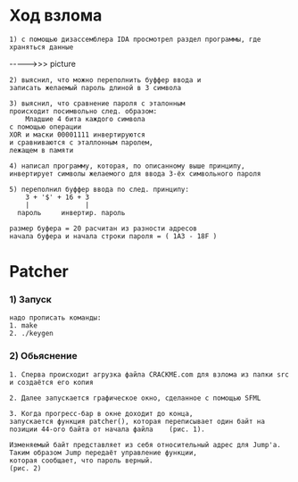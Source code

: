 # Ход взлома 
    1) с помощью дизассемблера IDA просмотрел раздел программы, где храняться данные
----->>> picture

    2) выяснил, что можно переполнить буффер ввода и 
    записать желаемый пароль длиной в 3 символа 

    3) выяснил, что сравнение пароля с эталонным 
    происходит посимвольно след. образом: 
        Младшие 4 бита каждого символа 
    с помощью операции
    XOR и маски 00001111 инвертируются
    и сравниваются с эталлонным паролем, 
    лежащем в памяти

    4) написал программу, которая, по описанному выше принципу,
    инвертирует символы желаемого для ввода 3-ёх символьного пароля 

    5) переполнил буффер ввода по след. принципу:
        3 + '$' + 16 + 3
        |              |
      пароль     инвертир. пароль

    размер буфера = 20 расчитан из разности адресов 
    начала буфера и начала строки пароля = ( 1A3 - 18F )

# Patcher 


###    1) Запуск
    надо прописать команды:
    1. make
    2. ./keygen 

###    2) Обьяснение 

    1. Сперва происходит агрузка файла CRACKME.com для взлома из папки src и создаётся его копия 

    2. Далее запускается графическое окно, сделанное с помощью SFML

    3. Когда прогресс-бар в окне доходит до конца, 
    запускается функция patcher(), которая переписывает один байт на позиции 44-ого байта от начала файла    (рис. 1).
    
    Изменяемый байт представляет из себя относительный адрес для Jump'a. 
    Таким образом Jump передаёт управление функции, 
    которая сообщает, что пароль верный.
    (рис. 2)


       